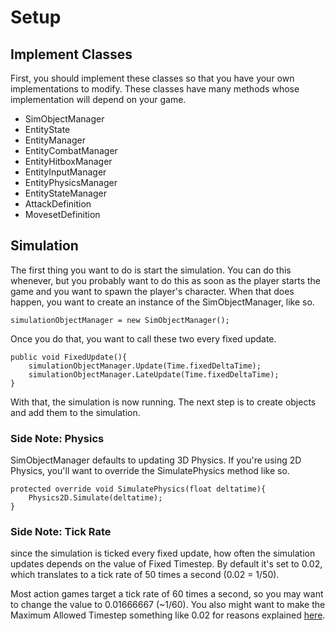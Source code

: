 # Setup
## Implement Classes
First, you should implement these classes so that you have your own implementations to modify. These classes have many methods whose implementation will depend on your game.

 - SimObjectManager
 - EntityState
 - EntityManager
 - EntityCombatManager
 - EntityHitboxManager
 - EntityInputManager
 - EntityPhysicsManager
 - EntityStateManager
 - AttackDefinition
 - MovesetDefinition

## Simulation
The first thing you want to do is start the simulation. You can do this whenever, but you probably want to do this as soon as the player starts the game and you want to spawn the player's character. When that does happen, you want to create an instance of the SimObjectManager, like so.

	simulationObjectManager = new SimObjectManager();
	
Once you do that, you want to call these two every fixed update. 
			
	public void FixedUpdate(){
		simulationObjectManager.Update(Time.fixedDeltaTime);
		simulationObjectManager.LateUpdate(Time.fixedDeltaTime);
	}
	
With that, the simulation is now running. The next step is to create objects and add them to the simulation. 

### Side Note: Physics
SimObjectManager defaults to updating 3D Physics. If you're using 2D Physics, you'll want to override the SimulatePhysics method like so.

	protected override void SimulatePhysics(float deltatime){
		Physics2D.Simulate(deltatime);
	}
	
### Side Note: Tick Rate
since the simulation is ticked every fixed update, how often the simulation updates depends on the value of Fixed Timestep. By default it's set to 0.02, which translates to a tick rate of 50 times a second (0.02 = 1/50). 

Most action games target a tick rate of 60 times a second, so you may want to change the value to 0.01666667 (~1/60). You also might want to make the Maximum Allowed Timestep something like 0.02 for reasons explained [here](https://johnaustin.io/articles/2019/fix-your-unity-timestep).

